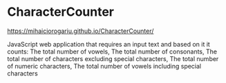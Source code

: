 # CharacterCounter
https://mihaiciorogariu.github.io/CharacterCounter/

JavaScript web application that requires an input text and based on it it counts:
  The total number of vowels,
  The total number of consonants,
  The total number of characters excluding special characters,
  The total number of numeric characters,
  The total number of vowels including special characters
